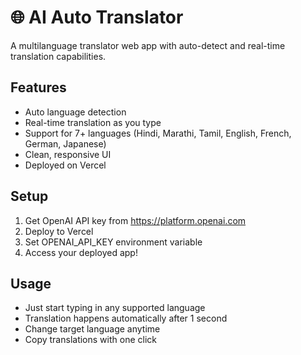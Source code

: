 # 🌐 AI Auto Translator

A multilanguage translator web app with auto-detect and real-time translation capabilities.

## Features
- Auto language detection
- Real-time translation as you type
- Support for 7+ languages (Hindi, Marathi, Tamil, English, French, German, Japanese)
- Clean, responsive UI
- Deployed on Vercel

## Setup
1. Get OpenAI API key from https://platform.openai.com
2. Deploy to Vercel
3. Set OPENAI_API_KEY environment variable
4. Access your deployed app!

## Usage
- Just start typing in any supported language
- Translation happens automatically after 1 second
- Change target language anytime
- Copy translations with one click